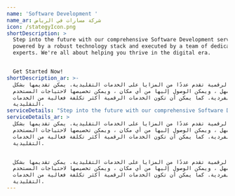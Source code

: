```yaml
---
name: 'Software Development '
name_ar: شركة مسارات في الرياض
icon: /stategyIcon.png
shortDescription: >
  Step into the future with our comprehensive Software Development services,
  powered by a robust technology stack and executed by a team of dedicated
  experts. We're all about helping you thrive in the digital era.


  Get Started Now!
shortDescription_ar: >-
  الخدمات الرقمية تقدم عددًا من المزايا على الخدمات التقليدية. يمكن تقديمها بشكل
  أسرع وأسهل ، ويمكن الوصول إليها من أي مكان ، ويمكن تخصيصها لاحتياجات المستخدم
  الفردية. كما يمكن أن تكون الخدمات الرقمية أكثر تكلفة فعالية من الخدمات
  التقليدية.
serviceDetails: "Step into the future with our comprehensive Software Development services, powered by a robust technology stack and executed by a team of dedicated experts. We're all about helping you thrive in the digital era.\n\n### &#x20;                                                          [     Get Started Now!](https://beta.masaratai.com/contactUs \"Get Started Now!\")\n\n## What We Offer - Our Solutions\n\nBackend: We build solid foundations for your digital applications using top-tier backend technologies such as Python with Django, Java with Spring, and Ruby on Rails.\n\n\nFrontend: Get engaging, user-friendly applications with our expertise in leading frontend technologies, including ReactJS and Angular.\n\n\nCloud: We facilitate seamless, scalable, and secure operations with our extensive experience in popular cloud platforms such as Amazon Web Services, Microsoft Azure, and Google Cloud Platform.\n\n\nMobile: Enhance your reach and accessibility with mobile applications built on React Native, designed for both Android and iOS platforms.\n\n\nAI: Unleash the power of Artificial Intelligence in your operations. We employ AI technologies like Python, Tensor Flow, Keras, PyTorch, Sklearn, OpenCV, and Gensim.\n\n\n### &#x20;                                                [   Book a FREE Consultation!](https://beta.masaratai.com/contactUs \"Book a FREE Consultation!\")\n\n## Why Your Business Needs Software Development Services\n\nStepping into the digital era with custom software can redefine your business landscape, offering several benefits:\n\n\nDigital Transformation: Switch to digital platforms for higher efficiency and better customer experiences.\n\n\nCustomization: With our services, get software that's tailored to your unique needs, providing an exact fit.\n\nScalability: Our custom software can adapt and grow with your business, eliminating the limitations of standard solutions.\n\nCompetitive Edge: Stand out in the digital race with our innovative software development services.\n\n\nEfficiency & Productivity: Boost your business efficiency and productivity by automating tasks and streamlining processes.\n\nInvesting in software development isn't just about getting a product; it's about creating a tool designed to propel your business forward.\n\n## Why Choose Our Software Development Services?\n\n\nUnleash Innovation: Our advanced technology stack enables us to create unique, customized software solutions, unlocking new possibilities for your business.\n\n\nEnsure Seamless Operations: With our extensive experience in Backend, Frontend, Cloud, and Mobile technologies, we ensure a smooth, cohesive digital experience.\n\n\nEmpower with AI: Leverage the power of AI to boost efficiency, predict outcomes, and make informed strategic decisions.\n\n\nReliable Support: Our dedicated team of experts are always available to provide support and guidance, helping you navigate the digital landscape with ease.\n\n\nFuture-Proof Your Business: By embracing advanced technologies, you set your business on a path of continuous growth and adaptability in the ever-changing digital era.\n\n### &#x20;                                                 [ Book a Discovery Call!](https://beta.masaratai.com/contactUs \"Book a Discovery Call !\") \n\n## Get Started with Masarat Digital\n\nReady to bring your vision to life with our top-tier software development services? Get in touch with us today. Let's transform the future together.\n\n### &#x20;                                                        Contact Us Now!\n\n### Frequently Asked Questions\n\n### &#xA;Q: How experienced is your software development team?\_\n\nA: Our team comprises seasoned professionals with extensive experience in all the technologies we employ.\n\n### Q: What industries do you cater to?\_\n\nA: We offer our software development services to a wide range of industries, from healthcare to HR and supply chain management.\n\n### &#xA;Q: What is the typical timeline for a software development project?\_\n\nA: The timeline depends on the complexity of the project. We provide a detailed timeline after understanding your specific requirements.\n\n### &#xA;Q: Do you provide ongoing support and updates?\_\n\nA: Yes, we provide continuous support and regular updates to ensure the software remains up-to-date and efficient.\n\n### &#xA;Q: How secure are your software development processes?\_\n\nA: Security is a top priority in our software development process. We employ the latest security measures to ensure your data and applications are safe.\n\n\n### Q: How customizable are your software solutions?\_\n\nA: Our software solutions are highly customizable. We tailor our services to meet your unique business needs.\n\n### &#xA;Q: Do you provide training on how to use the software?\_\n\nA: Yes, we provide comprehensive training to ensure you can effectively use and manage the software.\n\n\nQ: Do you have experience in AI-based software development?\_\n------------------------------------------------------------\n\nA: Yes, we have significant experience in AI-based software development and have created AI-driven software solutions for various industries.\n\n### Q: What type of software applications can you develop?\_\n\nA: We can develop a wide range of applications, including web, mobile, and cloud applications.\n\n### &#xA;Q: Can I see examples of your previous software development projects?\_\n\nA: Absolutely. We'd be happy to share our portfolio with you. Please \\[contact us]\\(#) for more details.\n\n\n\n\n"
serviceDetails_ar: >
  الخدمات الرقمية تقدم عددًا من المزايا على الخدمات التقليدية. يمكن تقديمها بشكل
  أسرع وأسهل ، ويمكن الوصول إليها من أي مكان ، ويمكن تخصيصها لاحتياجات المستخدم
  الفردية. كما يمكن أن تكون الخدمات الرقمية أكثر تكلفة فعالية من الخدمات
  التقليدية.


  الخدمات الرقمية تقدم عددًا من المزايا على الخدمات التقليدية. يمكن تقديمها بشكل
  أسرع وأسهل ، ويمكن الوصول إليها من أي مكان ، ويمكن تخصيصها لاحتياجات المستخدم
  الفردية. كما يمكن أن تكون الخدمات الرقمية أكثر تكلفة فعالية من الخدمات
  التقليدية.
---
```


